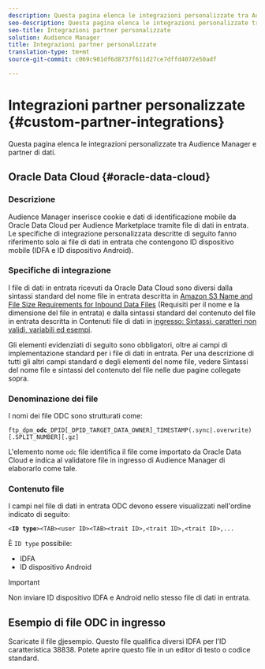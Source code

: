 ```yaml
---
description: Questa pagina elenca le integrazioni personalizzate tra Audience Manager e partner di dati.
seo-description: Questa pagina elenca le integrazioni personalizzate tra Audience Manager e partner di dati.
seo-title: Integrazioni partner personalizzate
solution: Audience Manager
title: Integrazioni partner personalizzate
translation-type: tm+mt
source-git-commit: c069c901df6d8737f611d27ce7dffd4072e50adf

---
```



# Integrazioni partner personalizzate {#custom-partner-integrations}

Questa pagina elenca le integrazioni personalizzate tra Audience Manager e partner di dati.

## Oracle Data Cloud {#oracle-data-cloud}

### Descrizione

Audience Manager inserisce cookie e dati di identificazione mobile da Oracle Data Cloud per Audience Marketplace tramite file di dati in entrata. Le specifiche di integrazione personalizzata descritte di seguito fanno riferimento solo ai file di dati in entrata che contengono ID dispositivo mobile (IDFA e ID dispositivo Android).

### Specifiche di integrazione

I file di dati in entrata ricevuti da Oracle Data Cloud sono diversi dalla sintassi standard del nome file in entrata descritta in [Amazon S3 Name and File Size Requirements for Inbound Data Files](/help/using/integration/sending-audience-data/batch-data-transfer-explained/inbound-s3-filenames.md) (Requisiti per il nome e la dimensione del file in entrata) e dalla sintassi standard del contenuto del file in entrata descritta in Contenuti file di dati in [ingresso: Sintassi, caratteri non validi, variabili ed esempi](/help/using/integration/sending-audience-data/batch-data-transfer-explained/inbound-file-contents.md).

Gli elementi evidenziati di seguito sono obbligatori, oltre ai campi di implementazione standard per i file di dati in entrata. Per una descrizione di tutti gli altri campi standard e degli elementi del nome file, vedere Sintassi del nome file e sintassi del contenuto del file nelle due pagine collegate sopra.

### Denominazione dei file

I nomi dei file ODC sono strutturati come:

`ftp_dpm_`**`odc`**`_DPID[_DPID_TARGET_DATA_OWNER]_TIMESTAMP(.sync|.overwrite)[.SPLIT_NUMBER][.gz]`

L&#39;elemento nome `odc` file identifica il file come importato da Oracle Data Cloud e indica al validatore file in ingresso di Audience Manager di elaborarlo come tale.

### Contenuto file

I campi nel file di dati in entrata ODC devono essere visualizzati nell&#39;ordine indicato di seguito:

`<`**`ID type`**`><TAB><user ID><TAB><trait ID>,<trait ID>,<trait ID>,...`

È `ID type` possibile:

* IDFA
* ID dispositivo Android

>[!IMPORTANT]
>
>Non inviare ID dispositivo IDFA e Android nello stesso file di dati in entrata.

## Esempio di file ODC in ingresso

Scaricate il file [di](/help/using/integration/assets/ftp_dpm_odc_12345_1556223815.sync)esempio. Questo file qualifica diversi IDFA per l’ID caratteristica 38838. Potete aprire questo file in un editor di testo o codice standard.